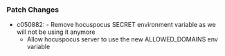 

### Patch Changes

- c050882: - Remove hocuspocus SECRET environment variable as we will not be using it anymore
  - Allow hocuspocus server to use the new ALLOWED_DOMAINS env variable

